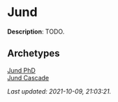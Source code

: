 # Jund

**Description**: TODO.

## **Archetypes**

[Jund PhD](../archetypes/Jund%20PhD.html)  
[Jund Cascade](../archetypes/Jund%20Cascade.html)  


*Last updated: 2021-10-09, 21:03:21.*
